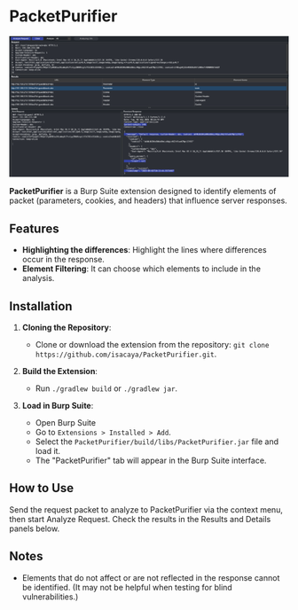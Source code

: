# PacketPurifier

![PacketPurifier](./PacketPurifier.png)

**PacketPurifier** is a Burp Suite extension designed to identify elements of packet (parameters, cookies, and headers) that influence server responses.

## Features

- **Highlighting the differences**: Highlight the lines where differences occur in the response.
- **Element Filtering**: It can choose which elements to include in the analysis.

## Installation

1. **Cloning the Repository**:
   - Clone or download the extension from the repository: `git clone https://github.com/isacaya/PacketPurifier.git`.

2. **Build the Extension**:
   - Run `./gradlew build` or `./gradlew jar`.

3. **Load in Burp Suite**:
   - Open Burp Suite
   - Go to `Extensions > Installed > Add`.
   - Select the `PacketPurifier/build/libs/PacketPurifier.jar` file and load it.
   - The "PacketPurifier" tab will appear in the Burp Suite interface.

## How to Use

Send the request packet to analyze to PacketPurifier via the context menu, then start Analyze Request. Check the results in the Results and Details panels below.

## Notes

- Elements that do not affect or are not reflected in the response cannot be identified. (It may not be helpful when testing for blind vulnerabilities.)